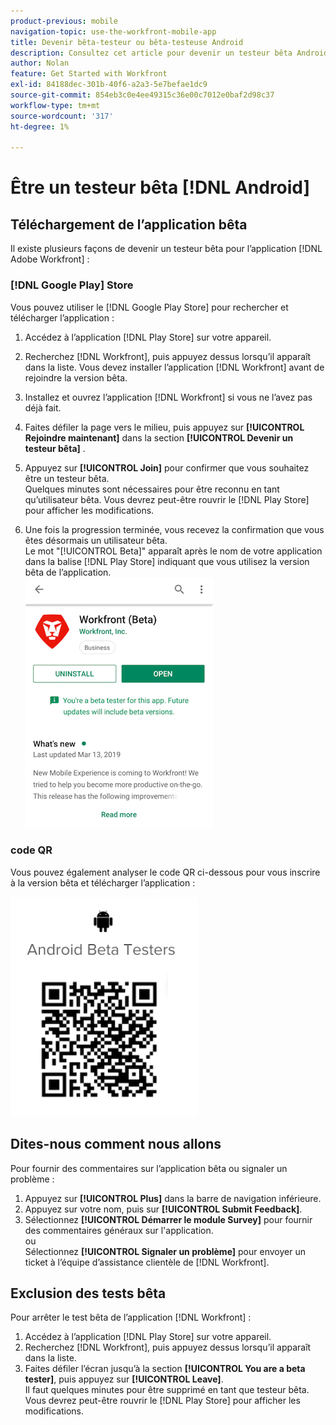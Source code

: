 ```yaml
---
product-previous: mobile
navigation-topic: use-the-workfront-mobile-app
title: Devenir bêta-testeur ou bêta-testeuse Android
description: Consultez cet article pour devenir un testeur bêta Android pour l’application mobile  [!DNL Adobe Workfront] .
author: Nolan
feature: Get Started with Workfront
exl-id: 84188dec-301b-40f6-a2a3-5e7befae1dc9
source-git-commit: 854eb3c0e4ee49315c36e00c7012e0baf2d98c37
workflow-type: tm+mt
source-wordcount: '317'
ht-degree: 1%

---
```


# Être un testeur bêta [!DNL Android]

## Téléchargement de l’application bêta

Il existe plusieurs façons de devenir un testeur bêta pour l’application [!DNL Adobe Workfront] :

### [!DNL Google Play] Store

Vous pouvez utiliser le [!DNL Google Play Store] pour rechercher et télécharger l’application :

1. Accédez à l’application [!DNL Play Store] sur votre appareil.
1. Recherchez [!DNL Workfront], puis appuyez dessus lorsqu’il apparaît dans la liste.
Vous devez installer l’application [!DNL Workfront] avant de rejoindre la version bêta.
1. Installez et ouvrez l’application [!DNL Workfront] si vous ne l’avez pas déjà fait.
1. Faites défiler la page vers le milieu, puis appuyez sur **[!UICONTROL Rejoindre maintenant]** dans la section **[!UICONTROL Devenir un testeur bêta]** .

1. Appuyez sur **[!UICONTROL Join]** pour confirmer que vous souhaitez être un testeur bêta.\
   Quelques minutes sont nécessaires pour être reconnu en tant qu’utilisateur bêta. Vous devrez peut-être rouvrir le [!DNL Play Store] pour afficher les modifications.

1. Une fois la progression terminée, vous recevez la confirmation que vous êtes désormais un utilisateur bêta.\
   Le mot &quot;[!UICONTROL Beta]&quot; apparaît après le nom de votre application dans la balise [!DNL Play Store] indiquant que vous utilisez la version bêta de l’application.\
   ![](assets/android-beta-tester-adobe-350x468.png)

### code QR

Vous pouvez également analyser le code QR ci-dessous pour vous inscrire à la version bêta et télécharger l’application :

![](assets/android-qr-code-350x409.png)

## Dites-nous comment nous allons

Pour fournir des commentaires sur l’application bêta ou signaler un problème :

1. Appuyez sur **[!UICONTROL Plus]** dans la barre de navigation inférieure.
1. Appuyez sur votre nom, puis sur **[!UICONTROL Submit Feedback]**.
1. Sélectionnez **[!UICONTROL Démarrer le module Survey]** pour fournir des commentaires généraux sur l&#39;application.\
   ou\
   Sélectionnez **[!UICONTROL Signaler un problème]** pour envoyer un ticket à l’équipe d’assistance clientèle de [!DNL Workfront].

## Exclusion des tests bêta

Pour arrêter le test bêta de l’application [!DNL Workfront] :

1. Accédez à l’application [!DNL Play Store] sur votre appareil.
1. Recherchez [!DNL Workfront], puis appuyez dessus lorsqu’il apparaît dans la liste.
1. Faites défiler l’écran jusqu’à la section **[!UICONTROL You are a beta tester]**, puis appuyez sur **[!UICONTROL Leave]**.\
   Il faut quelques minutes pour être supprimé en tant que testeur bêta. Vous devrez peut-être rouvrir le [!DNL Play Store] pour afficher les modifications.
